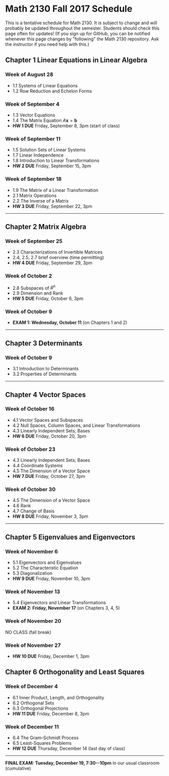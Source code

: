 # Math 2130 Fall 2017 Schedule 

This is a tentative schedule for Math 2130.
It is subject to change and will probably be updated throughout the semester. 
Students should check this page often for updates!  (If you sign up for 
GitHub, you can be notified whenever this page changes by "following" the 
Math 2130 repository. Ask the instructor if you need help with this.)


## Chapter 1 Linear Equations in Linear Algebra

### Week of August 28  
- 1.1 Systems of Linear Equations
- 1.2 Row Reduction and Echelon Forms

### Week of September 4
- 1.3 Vector Equations
- 1.4 The Matrix Equation $A \mathbf{x} = \mathbf{b}$ 
- **HW 1 DUE** Friday, September 8, 3pm (start of class)

### Week of September 11
- 1.5 Solution Sets of Linear Systems
- 1.7 Linear Independence
- 1.8 Introduction to Linear Transformations
- **HW 2 DUE** Friday, September 15, 3pm

### Week of September 18
- 1.9 The Matrix of a Linear Transformation
- 2.1 Matrix Operations
- 2.2 The Inverse of a Matrix
- **HW 3 DUE** Friday, September 22, 3pm

-----------------------------------------------------

## Chapter 2 Matrix Algebra

### Week of September 25
- 2.3 Characterizations of Invertible Matrices
- 2.4, 2.5, 2.7 brief overview (time permitting)
- **HW 4 DUE** Friday, September 29, 3pm

### Week of October 2
- 2.8 Subspaces of $R^n$
- 2.9 Dimension and Rank 
- **HW 5 DUE** Friday, October 6, 3pm

### Week of October 9
- **EXAM 1: Wednesday, October 11** (on Chapters 1 and 2)

--------------------------------------------------------------------

## Chapter 3 Determinants

### Week of October 9
- 3.1 Introduction to Determinants
- 3.2 Properties of Determinants

--------------------------------------------------------------------

## Chapter 4 Vector Spaces

### Week of October 16
- 4.1 Vector Spaces and Subspaces
- 4.2 Null Spaces, Column Spaces, and Linear Transformations
- 4.3 Linearly Independent Sets; Bases
- **HW 6 DUE** Friday, October 20, 3pm

### Week of October 23
- 4.3 Linearly Independent Sets; Bases
- 4.4 Coordinate Systems
- 4.5 The Dimension of a Vector Space
- **HW 7 DUE** Friday, October 27, 3pm

### Week of October 30
- 4.5 The Dimension of a Vector Space
- 4.6 Rank
- 4.7 Change of Basis
- **HW 8 DUE** Friday, November 3, 3pm

--------------------------------------------------------------------

## Chapter 5 Eigenvalues and Eigenvectors

### Week of November 6
- 5.1 Eigenvectors and Eigenvalues
- 5.2 The Characteristic Equation
- 5.3 Diagonalization
- **HW 9 DUE** Friday, November 10, 3pm

### Week of November 13
- 5.4 Eigenvectors and Linear Transformations
- **EXAM 2: Friday, November 17** (on Chapters 3, 4, 5)


### Week of November 20
NO CLASS (fall break)

### Week of November 27
- **HW 10 DUE** Friday, December 1, 3pm

## Chapter 6 Orthogonality and Least Squares

### Week of December 4
- 6.1 Inner Product, Length, and Orthogonality
- 6.2 Orthogonal Sets
- 6.3 Orthogonal Projections
- **HW 11 DUE** Friday, December 8, 3pm

### Week of December 11
- 6.4 The Gram–Schmidt Process
- 6.5 Least-Squares Problems
- **HW 12 DUE** Thursday, December 14 (last day of class)

------------------------------------------------------------------------

**FINAL EXAM: Tuesday, December 19, 7:30--10pm**
in our usual classroom (cumulative)

                                                                  

